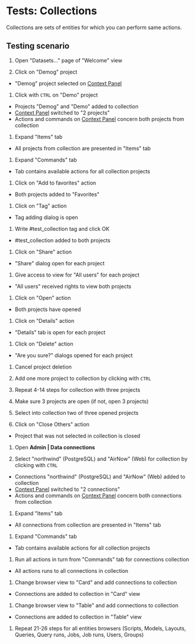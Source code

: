 <!-- TITLE: Tests: Collections -->
<!-- SUBTITLE: -->

# Tests: Collections

Collections are sets of entities for which you can perform same actions.

## Testing scenario

1. Open "Datasets..." page of "Welcome" view

1. Click on "Demog" project

* "Demog" project selected on [Context Panel](../../datagrok/navigation.md#context-panel)

1. Click with ```CTRL``` on "Demo" project

* Projects "Demog" and "Demo" added to collection
* [Context Panel](../../datagrok/navigation.md#context-panel) switched to "2 projects"
* Actions and commands on [Context Panel](../../datagrok/navigation.md#context-panel) concern both projects from collection

1. Expand "Items" tab

* All projects from collection are presented in "Items" tab

1. Expand "Commands" tab

* Tab contains available actions for all collection projects

1. Click on "Add to favorites" action

* Both projects added to "Favorites"

1. Click on "Tag" action

* Tag adding dialog is open

1. Write \#test_collection tag and click OK

* \#test_collection added to both projects

1. Click on "Share" action

* "Share" dialog open for each project

1. Give access to view for "All users" for each project

* "All users" received rights to view both projects

1. Click on "Open" action

* Both projects have opened

1. Click on "Details" action

* "Details" tab is open for each project

1. Click on "Delete" action

* "Are you sure?" dialogs opened for each project

1. Cancel project deletion

1. Add one more project to collection by clicking with ```CTRL```

1. Repeat 4-14 steps for collection with three projects

1. Make sure 3 projects are open (if not, open 3 projects)

1. Select into collection two of three opened projects

1. Click on "Close Others" action

* Project that was not selected in collection is closed

1. Open **Admin | Data connections**

1. Select "northwind" (PostgreSQL) and "AirNow" (Web) for collection by clicking with ```CTRL```

* Connections "northwind" (PostgreSQL) and "AirNow" (Web) added to collection
* [Context Panel](../../datagrok/navigation.md#context-panel) switched to "2 connections"
* Actions and commands on [Context Panel](../../datagrok/navigation.md#context-panel) concern both connections from
  collection

1. Expand "Items" tab

* All connections from collection are presented in "Items" tab

1. Expand "Commands" tab

* Tab contains available actions for all collection projects

1. Run all actions in turn from "Commands" tab for connections collection

* All actions runs to all connections in collection

1. Change browser view to "Card" and add connections to collection

* Connections are added to collection in "Card" view

1. Change browser view to "Table" and add connections to collection

* Connections are added to collection in "Table" view

1. Repeat 21-26 steps for all entities browsers (Scripts, Models, Layouts, Queries, Query runs, Jobs, Job runs, Users,
   Groups)
